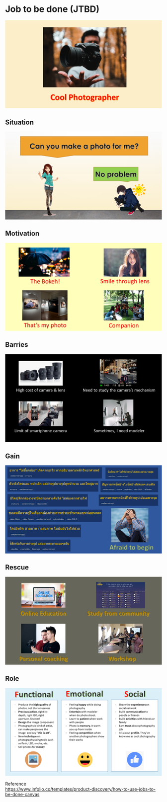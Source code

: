 <h1>Job to be done (JTBD)</h1>

<img src="https://github.com/PaoLastHope/BADS7105/blob/c3addc22cb74d5f2b5043d1c1684a324249210b6/HOMEWORK%2002/images/im1.png">
     
<h2>Situation</h2>

<img src="https://github.com/PaoLastHope/BADS7105/blob/2ba04c6f868ad9883a87d60da299ca4a3c31587f/HOMEWORK%2002/images/situ.png">

<h2>Motivation</h2>

<img src="https://github.com/PaoLastHope/BADS7105/blob/2ba04c6f868ad9883a87d60da299ca4a3c31587f/HOMEWORK%2002/images/moti.png">

<h2>Barries</h2>

<img src="https://github.com/PaoLastHope/BADS7105/blob/c3addc22cb74d5f2b5043d1c1684a324249210b6/HOMEWORK%2002/images/barrier.png">

<h2>Gain</h2>

<img src="https://github.com/PaoLastHope/BADS7105/blob/c3addc22cb74d5f2b5043d1c1684a324249210b6/HOMEWORK%2002/images/gain.png">

<h2>Rescue</h2>

<img src="https://github.com/PaoLastHope/BADS7105/blob/2ba04c6f868ad9883a87d60da299ca4a3c31587f/HOMEWORK%2002/images/recue.png">

<h2>Role</h2>

<img src="https://github.com/PaoLastHope/BADS7105/blob/2ba04c6f868ad9883a87d60da299ca4a3c31587f/HOMEWORK%2002/images/role.png">

Reference<br/>
https://www.infolio.co/templates/product-discovery/how-to-use-jobs-to-be-done-canvas
 
